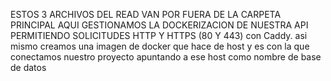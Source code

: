 ESTOS 3 ARCHIVOS DEL READ VAN POR FUERA DE LA CARPETA PRINCIPAL
AQUI GESTIONAMOS LA DOCKERIZACION DE NUESTRA API PERMITIENDO SOLICITUDES 
HTTP Y HTTPS (80 Y 443) con Caddy.
asi mismo creamos una imagen de docker que hace de host y es con la que conectamos nuestro proyecto apuntando a ese host como nombre de base de datos
